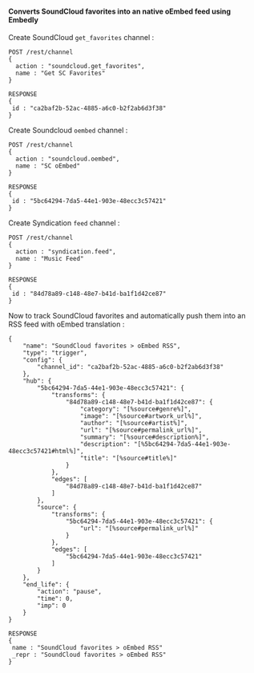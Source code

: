 #### Converts SoundCloud favorites into an native oEmbed feed using Embedly

Create SoundCloud `get_favorites` channel :
```
POST /rest/channel
{
  action : "soundcloud.get_favorites",
  name : "Get SC Favorites"
}

RESPONSE
{
 id : "ca2baf2b-52ac-4885-a6c0-b2f2ab6d3f38"
}
```

Create Soundcloud `oembed` channel :
```
POST /rest/channel
{
  action : "soundcloud.oembed",
  name : "SC oEmbed"
}

RESPONSE
{
 id : "5bc64294-7da5-44e1-903e-48ecc3c57421"
}
```

Create Syndication `feed` channel :
```
POST /rest/channel
{
  action : "syndication.feed",
  name : "Music Feed"
}

RESPONSE
{
 id : "84d78a89-c148-48e7-b41d-ba1f1d42ce87"
}
```

Now to track SoundCloud favorites and automatically push them into an RSS feed with oEmbed translation :
```
{
    "name": "SoundCloud favorites > oEmbed RSS",
    "type": "trigger",
    "config": {
        "channel_id": "ca2baf2b-52ac-4885-a6c0-b2f2ab6d3f38"
    },
    "hub": {
        "5bc64294-7da5-44e1-903e-48ecc3c57421": {
            "transforms": {
                "84d78a89-c148-48e7-b41d-ba1f1d42ce87": {
                    "category": "[%source#genre%]",
                    "image": "[%source#artwork_url%]",
                    "author": "[%source#artist%]",
                    "url": "[%source#permalink_url%]",
                    "summary": "[%source#description%]",
                    "description": "[%5bc64294-7da5-44e1-903e-48ecc3c57421#html%]",
                    "title": "[%source#title%]"
                }
            },
            "edges": [
                "84d78a89-c148-48e7-b41d-ba1f1d42ce87"
            ]
        },
        "source": {
            "transforms": {
                "5bc64294-7da5-44e1-903e-48ecc3c57421": {
                    "url": "[%source#permalink_url%]"
                }
            },
            "edges": [
                "5bc64294-7da5-44e1-903e-48ecc3c57421"
            ]
        }
    },
    "end_life": {
        "action": "pause",
        "time": 0,
        "imp": 0
    }
}

RESPONSE
{
 name : "SoundCloud favorites > oEmbed RSS"
 _repr : "SoundCloud favorites > oEmbed RSS"
}
```